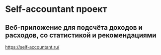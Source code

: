 # Self-accountant проект

## Веб-приложение для подсчёта доходов и расходов, со статистикой и рекомендациями
https://self-accountant.ru/
